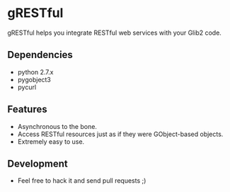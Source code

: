# gRESTful
gRESTful helps you integrate RESTful web services with your Glib2 code.

## Dependencies
* python 2.7.x
* pygobject3
* pycurl

## Features
* Asynchronous to the bone.
* Access RESTful resources just as if they were GObject-based objects.
* Extremely easy to use.

## Development
* Feel free to hack it and send pull requests ;)
